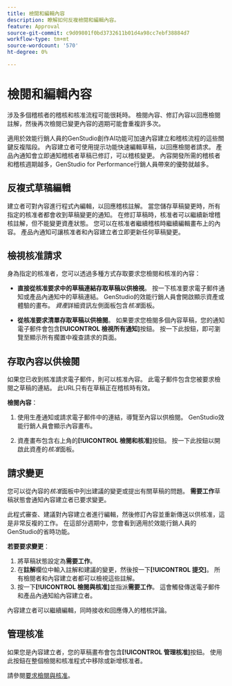 ```yaml
---
title: 檢閱和編輯內容
description: 瞭解如何反複檢閱和編輯內容。
feature: Approval
source-git-commit: c9d09801f0bd3732611b01d4a98cc7ebf38884d7
workflow-type: tm+mt
source-wordcount: '570'
ht-degree: 0%

---
```



# 檢閱和編輯內容

涉及多個稽核者的稽核和核准流程可能很耗時。 檢閱內容、修訂內容以回應檢閱註解，然後再次檢閱已變更內容的週期可能會重複許多次。

適用於效能行銷人員的GenStudio創作AI功能可加速內容建立和稽核流程的這些關鍵反複階段。 內容建立者可使用提示功能快速編輯草稿，以回應檢閱者請求。 產品內通知會立即通知稽核者草稿已修訂，可以稽核變更。 內容開發所需的稽核者和稽核週期越多，GenStudio for Performance行銷人員帶來的優勢就越多。

## 反複式草稿編輯

建立者可對內容進行程式內編輯，以回應稽核註解。 當您儲存草稿變更時，所有指定的核准者都會收到草稿變更的通知。 在修訂草稿時，核准者可以繼續新增稽核註解，但不能變更資產狀態。 您可以在核准者繼續稽核時繼續編輯畫布上的內容。 產品內通知可讓核准者和內容建立者立即更新任何草稿變更。

## 檢視核准請求

身為指定的核准者，您可以透過多種方式存取要求您檢閱和核准的內容：

* **直接從核准要求中的草稿連結存取草稿以供檢視**。 按一下核准要求電子郵件通知或產品內通知中的草稿連結。 GenStudio的效能行銷人員會開啟顯示資產或體驗的畫布。 _資產_&#x200B;詳細資訊左側面板包含&#x200B;_核准_&#x200B;面板。

* **從核准要求清單存取草稿以供檢閱**。 如果要求您檢閱多個內容草稿，您的通知電子郵件會包含&#x200B;**[!UICONTROL 檢視所有通知]**&#x200B;按鈕。 按一下此按鈕，即可瀏覽至顯示所有擱置中複查請求的頁面。

## 存取內容以供檢閱

如果您已收到核准請求電子郵件，則可以核准內容。 此電子郵件包含您被要求檢閱之草稿的連結。 此URL只有在草稿正在稽核時有效。

**檢閱內容**：

1. 使用生產通知或請求電子郵件中的連結，導覽至內容以供檢閱。 GenStudio效能行銷人員會顯示內容畫布。

1. 資產畫布包含右上角的&#x200B;**[!UICONTROL 檢閱和核准]**&#x200B;按鈕。 按一下此按鈕以開啟此資產的&#x200B;_核准_&#x200B;面板。

## 請求變更

您可以從內容的&#x200B;_核准_&#x200B;面板中列出建議的變更或提出有關草稿的問題。 **需要工作**&#x200B;草稿狀態會通知內容建立者已要求變更。

此程式審查、建議對內容建立者進行編輯，然後修訂內容並重新傳送以供核准，這是非常反複的工作。 在這部分週期中，您會看到適用於效能行銷人員的GenStudio的省時功能。

**若要要求變更**：

1. 將草稿狀態設定為&#x200B;**需要工作**。
1. 在&#x200B;**註解**&#x200B;欄位中輸入註解和建議的變更，然後按一下&#x200B;**[!UICONTROL 提交]**。 所有檢閱者和內容建立者都可以檢視這些註解。
1. 按一下&#x200B;**[!UICONTROL 檢閱與核准]**&#x200B;並指派&#x200B;**需要工作**。 這會觸發傳送電子郵件和產品內通知給內容建立者。

內容建立者可以繼續編輯，同時接收和回應傳入的稽核評論。

## 管理核准

如果您是內容建立者，您的草稿畫布會包含&#x200B;**[!UICONTROL 管理核准]**&#x200B;按鈕。 使用此按鈕在整個檢閱和核准程式中移除或新增核准者。

請參閱[要求檢閱與核准](./request-review.md)。
